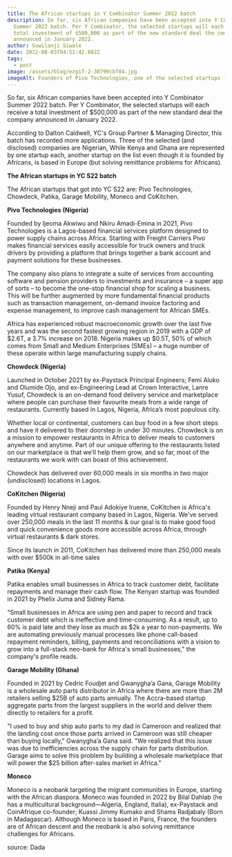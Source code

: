 ```yaml
---
title: The African startups in Y Combinator Summer 2022 batch
description: So far, six African companies have been accepted into Y Combinator
  Summer 2022 batch. Per Y Combinator, the selected startups will each receive a
  total investment of $500,000 as part of the new standard deal the company
  announced in January 2022.
author: Suwilanji Siwale
date: 2022-08-03T04:51:42.882Z
tags:
  - post
image: /assets/blog/ezgif-2-30799cbf84.jpg
imageAlt: Founders of Pivo Technologies, one of the selected startups for YC S22
---
```

So far, six African companies have been accepted into Y Combinator Summer 2022 batch. Per Y Combinator, the selected startups will each receive a total investment of $500,000 as part of the new standard deal the company announced in January 2022.

According to Dalton Caldwell, YC's Group Partner & Managing Director, this batch has recorded more applications. Three of the selected (and disclosed) companies are Nigerian, While Kenya and Ghana are represented by one startup each, another startup on the list even though it is founded by Africans, is based in Europe (but solving remittance problems for Africans).

**The African startups in YC S22 batch**

The African startups that got into YC S22 are: Pivo Technologies, Chowdeck, Patika, Garage Mobility, Moneco and CoKitchen.

**Pivo Technologies (Nigeria)**

Founded by Ijeoma Akwiwu and Nkiru Amadi-Emina in 2021, Pivo Technologies is a Lagos-based financial services platform designed to power supply chains across Africa. Starting with Freight Carriers Pivo makes financial services easily accessible for truck owners and truck drivers by providing a platform that brings together a bank account and payment solutions for these businesses.

The company also plans to integrate a suite of services from accounting software and pension providers to investments and insurance – a super app of sorts – to become the one-stop financial shop for scaling a business. This will be further augmented by more fundamental financial products such as transaction management, on-demand invoice factoring and expense management, to improve cash management for African SMEs.

Africa has experienced robust macroeconomic growth over the last five years and was the second fastest growing region in 2019 with a GDP of $2.6T, a 3.7% increase on 2018. Nigeria makes up $0.5T, 50% of which comes from Small and Medium Enterprises (SMEs) – a huge number of these operate within large manufacturing supply chains.

**Chowdeck (Nigeria)**

Launched in October 2021 by ex-Paystack Principal Engineers; Femi Aluko and Olumide Ojo, and ex-Engineering Lead at Crown Interactive, Lanre Yusuf, Chowdeck is an on-demand food delivery service and marketplace where people can purchase their favourite meals from a wide range of restaurants. Currently based in Lagos, Nigeria, Africa’s most populous city.

Whether local or continental, customers can buy food in a few short steps and have it delivered to their doorstep in under 30 minutes. Chowdeck is on a mission to empower restaurants in Africa to deliver meals to customers anywhere and anytime. Part of our unique offering to the restaurants listed on our marketplace is that we’ll help them grow, and so far, most of the restaurants we work with can boast of this achievement.

Chowdeck has delivered over 60,000 meals in six months in two major (undisclosed) locations in Lagos.

**CoKitchen (Nigeria)**

Founded by Henry Nneji and Paul Adokiye Iruene, CoKitchen is Africa's leading virtual restaurant company based in Lagos, Nigeria. We've served over 250,000 meals in the last 11 months & our goal is to make good food and quick convenience goods more accessible across Africa, through virtual restaurants & dark stores.

Since its launch in 2011, CoKitchen has delivered more than 250,000 meals with over $500k in all-time sales

**Patika (Kenya)**

Patika enables small businesses in Africa to track customer debt, facilitate repayments and manage their cash flow. The Kenyan startup was founded in 2021 by Phelix Juma and Sidney Rama.

"Small businesses in Africa are using pen and paper to record and track customer debt which is ineffective and time-consuming. As a result, up to 60% is paid late and they lose as much as $2k a year to non-payments. We are automating previously manual processes like phone call-based repayment reminders, billing, payments and reconciliations with a vision to grow into a full-stack neo-bank for Africa's small businesses," the company's profile reads.

**Garage Mobility (Ghana)**

Founded in 2021 by Cedric Foudjet and Gwanygha’a Gana, Garage Mobility is a wholesale auto parts distributor in Africa where there are more than 2M retailers selling $25B of auto parts annually. The Accra-based startup aggregate parts from the largest suppliers in the world and deliver them directly to retailers for a profit.

"I used to buy and ship auto parts to my dad in Cameroon and realized that the landing cost once those parts arrived in Cameroon was still cheaper than buying locally," Gwanygha’a Gana said. "We realized that this issue was due to inefficiencies across the supply chain for parts distribution. Garage aims to solve this problem by building a wholesale marketplace that will power the $25 billion after-sales market in Africa."

**Moneco**

Moneco is a neobank targeting the migrant communities in Europe, starting with the African diaspora. Moneco was founded in 2022 by Bilal Dahlab (he has a multicultural background—Algeria, England, Italia), ex-Paystack and CoinAfrique co-founder; Kuassi Jimmy Kumako and Shams Radjabaly (Born in Madagascar). Although Moneco is based in Paris, France, the founders are of African descent and the neobank is also solving remittance challenges for Africans.

source: Dada
